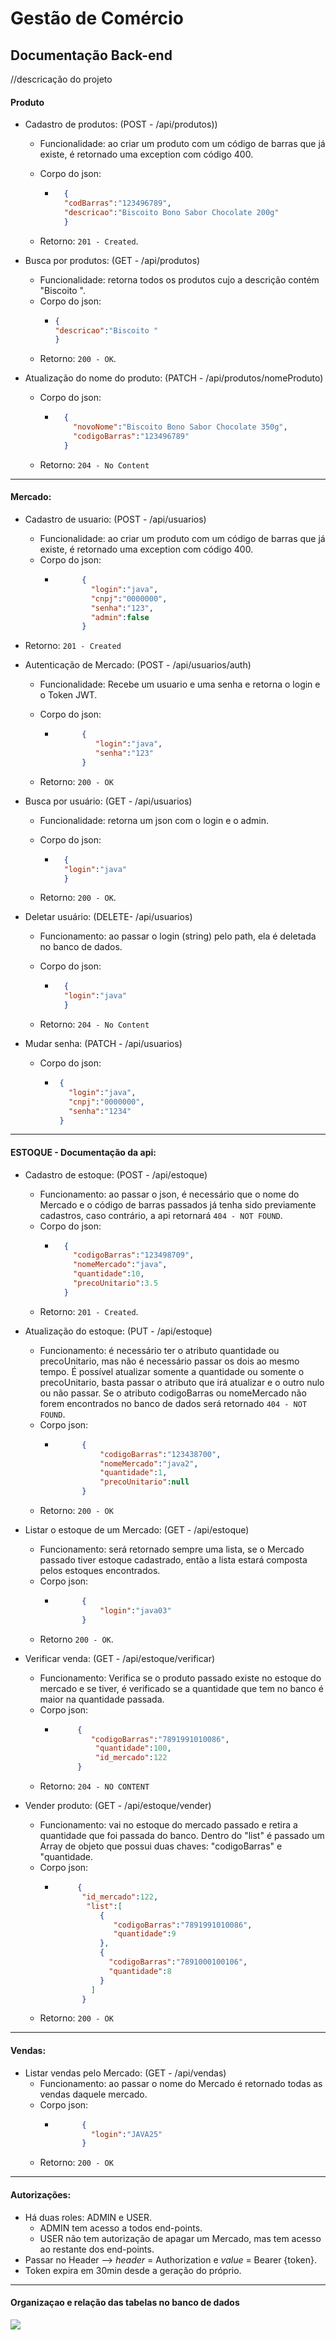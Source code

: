 # Gestão de Comércio

<h2>Documentação Back-end</h2>

//descricação do projeto


<h4>Produto</h4>

- Cadastro de produtos: (POST - /api/produtos))

    - Funcionalidade: ao criar um produto com um código de barras que já existe, é retornado uma exception com código 400.

    - Corpo do json:

        - ```json 
            {
            "codBarras":"123496789",     
            "descricao":"Biscoito Bono Sabor Chocolate 200g" 
            } 
          ```    

    - Retorno: ```201 - Created```.

- Busca por produtos: (GET - /api/produtos)
    - Funcionalidade: retorna todos os produtos cujo a descrição contém "Biscoito ".
    - Corpo do json:
        - ```json
          {
          "descricao":"Biscoito "
          }
          ```
    - Retorno: ```200 - OK```.

- Atualização do nome do produto: (PATCH - /api/produtos/nomeProduto)
    - Corpo do json:

        - ```json
            {
              "novoNome":"Biscoito Bono Sabor Chocolate 350g",
              "codigoBarras":"123496789"
            }
          ```
    - Retorno: ```204 - No Content```
-----------------------------------------------------------------------------------------------------------------------------------------------------------------------
<h4> Mercado:</h4>

- Cadastro de usuario: (POST - /api/usuarios)

    - Funcionalidade: ao criar um produto com um código de barras que já existe, é retornado uma exception com código 400.
    - Corpo do json:
        - ```json
                {
                  "login":"java",
                  "cnpj":"0000000",
                  "senha":"123",
                  "admin":false
                }
          ```
- Retorno: ```201 - Created```

- Autenticação de Mercado: (POST - /api/usuarios/auth)

    - Funcionalidade: Recebe um usuario e uma senha e retorna o login e o Token JWT.
    
    - Corpo do json:
        - ```json
                {
                   "login":"java",
                   "senha":"123"
                }
          ```
    - Retorno: ```200 - OK```

- Busca por usuário: (GET - /api/usuarios)
    - Funcionalidade: retorna um json com o login e o admin.

    - Corpo do json:
        - ```json
            {
            "login":"java"
            }
          ```

    - Retorno: ```200 - OK```.

- Deletar usuário: (DELETE- /api/usuarios)

    - Funcionamento: ao passar o login (string) pelo path, ela é deletada no banco de dados.
    
    - Corpo do json:
        - ```json
            {
            "login":"java"
            }
          ```

    - Retorno: ```204 - No Content```

- Mudar senha: (PATCH -  /api/usuarios)
    - Corpo do json:
        - ```json
           {
             "login":"java",
             "cnpj":"0000000",
             "senha":"1234"
           }
           ```
-----------------------------------------------------------------------------------------------------------------------------------------------------------------------
 <h4> ESTOQUE - Documentação da api:</h4>

- Cadastro de estoque: (POST - /api/estoque)
    - Funcionamento: ao passar o json, é necessário que o nome do Mercado e o código de barras passados já tenha sido previamente cadastros, caso contrário, a api retornará ```404 - NOT FOUND```.
    - Corpo do json:
        - ```json
            {
              "codigoBarras":"123498709",
              "nomeMercado":"java",
              "quantidade":10,
              "precoUnitario":3.5
            }
          ```
    - Retorno: ```201 - Created```.
- Atualização do estoque: (PUT - /api/estoque)
  - Funcionamento: é necessário ter o atributo quantidade ou precoUnitario, mas não é necessário passar os dois ao mesmo tempo. É possível atualizar somente a quantidade ou somente o precoUnitario, basta passar o atributo que irá atualizar e o outro nulo ou não passar. Se o atributo codigoBarras ou nomeMercado não forem encontrados no banco de dados será retornado ```404 - NOT FOUND```.
  - Corpo json:
    - ```json
            {
                "codigoBarras":"123438700",
                "nomeMercado":"java2",
                "quantidade":1,
                "precoUnitario":null
            }
      ```
   - Retorno: ```200 - OK```
   
- Listar o estoque de um Mercado: (GET - /api/estoque)
  - Funcionamento: será retornado sempre uma lista, se o Mercado passado tiver estoque cadastrado, então a lista estará composta pelos estoques encontrados.
  - Corpo json:
    - ```json
            {
                "login":"java03"
            }
      ```
  - Retorno ```200 - OK```.

- Verificar venda: (GET - /api/estoque/verificar)
  - Funcionamento: Verifica se o produto passado existe no estoque do mercado e se tiver, é verificado se a quantidade que tem no banco é maior na quantidade passada.
  - Corpo json:
    - ```json
           {
              "codigoBarras":"7891991010086",
               "quantidade":100,
               "id_mercado":122
           }
       ```
  - Retorno: ```204 - NO CONTENT```
- Vender produto: (GET - /api/estoque/vender)
  - Funcionamento: vai no estoque do mercado passado e retira a quantidade que foi passada do banco. Dentro do "list" é passado um Array de objeto que possui duas chaves: "codigoBarras" e "quantidade.
  - Corpo json:
    - ```json
           {
            "id_mercado":122,
             "list":[
                {
                   "codigoBarras":"7891991010086",
                   "quantidade":9
                },
                {
                  "codigoBarras":"7891000100106",
                  "quantidade":8
                }
              ]
            }
      ```
  - Retorno: ```200 - OK```
-----------------------------------------------------------------------------------------------------------------------------------------------------------------------
<h4>Vendas:</h4>

- Listar vendas pelo Mercado: (GET - /api/vendas)
  - Funcionamento: ao passar o nome do Mercado é retornado todas as vendas daquele mercado.
  - Corpo json:
    - ```json
            {
              "login":"JAVA25"
            }
      ```
  - Retorno: ```200 - OK```
-----------------------------------------------------------------------------------------------------------------------------------------------------------------------
<h4>Autorizações:</h4>

- Há duas roles: ADMIN e USER.
  - ADMIN tem acesso a todos end-points.
  - USER não tem autorização de apagar um Mercado, mas tem acesso ao restante dos end-points.
- Passar no Header --> *header* = Authorization e *value* = Bearer {token}.
- Token expira em 30min desde a geração do próprio.
    
-----------------------------------------------------------------------------------------------------------------------------------------------------------------------
<h4>Organizaçao e relação das tabelas no banco de dados</h4>
<img src="https://user-images.githubusercontent.com/110779984/232353340-4c44c421-45c2-45ae-82d3-65965000147c.png">


